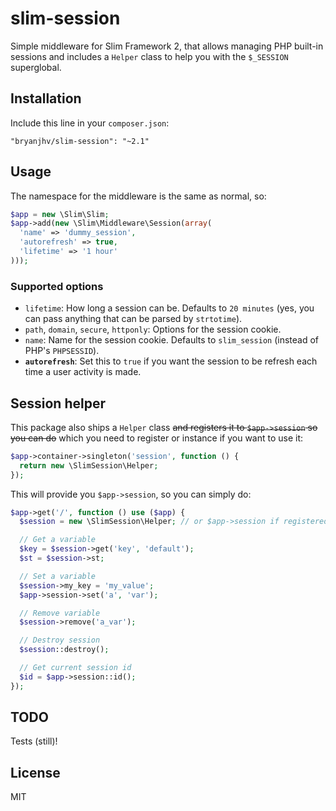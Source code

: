 # slim-session

Simple middleware for Slim Framework 2, that allows managing PHP built-in
sessions and includes a `Helper` class to help you with the `$_SESSION`
superglobal.

## Installation

Include this line in your `composer.json`:

```
"bryanjhv/slim-session": "~2.1"
```

## Usage

The namespace for the middleware is the same as normal, so:

```php
$app = new \Slim\Slim;
$app->add(new \Slim\Middleware\Session(array(
  'name' => 'dummy_session',
  'autorefresh' => true,
  'lifetime' => '1 hour'
)));
```

### Supported options

* `lifetime`: How long a session can be. Defaults to `20 minutes` (yes, you can
  pass anything that can be parsed by `strtotime`).
* `path`, `domain`, `secure`, `httponly`: Options for the session cookie.
* `name`: Name for the session cookie. Defaults to `slim_session` (instead of
  PHP's `PHPSESSID`).
* **`autorefresh`**: Set this to `true` if you want the session to be refresh
  each time a user activity is made.

## Session helper

This package also ships a `Helper` class ~~and registers it to `$app->session`
so you can do~~ which you need to register or instance if you want to use it:

```php
$app->container->singleton('session', function () {
  return new \SlimSession\Helper;
});
```

This will provide you `$app->session`, so you can simply do:

```php
$app->get('/', function () use ($app) {
  $session = new \SlimSession\Helper; // or $app->session if registered

  // Get a variable
  $key = $session->get('key', 'default');
  $st = $session->st;

  // Set a variable
  $session->my_key = 'my_value';
  $app->session->set('a', 'var');

  // Remove variable
  $session->remove('a_var');

  // Destroy session
  $session::destroy();

  // Get current session id
  $id = $app->session::id();
});
```

## TODO

Tests (still)!

## License

MIT
